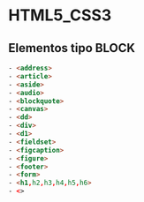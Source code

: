 # HTML5_CSS3

## Elementos tipo BLOCK
```html
- <address>
- <article>
- <aside>
- <audio>
- <blockquote>
- <canvas>
- <dd>
- <div>
- <d1>
- <fieldset>
- <figcaption>
- <figure>
- <footer>
- <form>
- <h1,h2,h3,h4,h5,h6>
- <>
```
